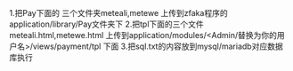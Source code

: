 1.把Pay下面的 三个文件夹meteali,metewe 上传到zfaka程序的application/library/Pay文件夹下
2.把tpl下面的三个文件 meteali.html,metewe.html 上传到application/modules/<Admin/替换为你的用户名>/views/payment/tpl 下面
3.把sql.txt的内容放到mysql/mariadb对应数据库执行